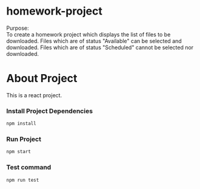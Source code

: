 # homework-project

Purpose:  
  To create a homework project which displays the list of files to be downloaded. Files which are of status "Available" can be selected and downloaded. Files which are of status "Scheduled" cannot be selected nor downloaded.
  
# About Project
This is a react project. 

### Install Project Dependencies
```sh
npm install
```

### Run Project
```sh
npm start
```

### Test command
```sh
npm run test
```
